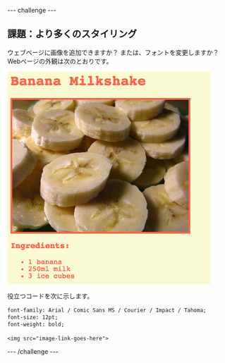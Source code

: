\--- challenge \---

## 課題：より多くのスタイリング

ウェブページに画像を追加できますか？ または、フォントを変更しますか？ Webページの外観は次のとおりです。 

![スクリーンショット](images/recipe-final.png)

役立つコードを次に示します。 

    font-family: Arial / Comic Sans MS / Courier / Impact / Tahoma;
    font-size: 12pt;
    font-weight: bold;
    
    <img src="image-link-goes-here">
    

\--- /challenge \---